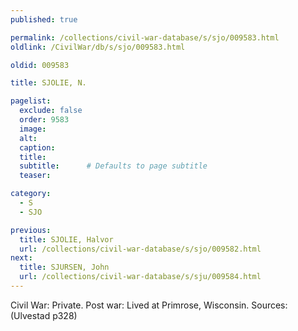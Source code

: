 ```yaml
---
published: true

permalink: /collections/civil-war-database/s/sjo/009583.html
oldlink: /CivilWar/db/s/sjo/009583.html

oldid: 009583

title: SJOLIE, N.

pagelist:
  exclude: false
  order: 9583
  image: 
  alt:
  caption:
  title:
  subtitle:      # Defaults to page subtitle
  teaser:

category: 
  - S 
  - SJO

previous:
  title: SJOLIE, Halvor
  url: /collections/civil-war-database/s/sjo/009582.html  
next:
  title: SJURSEN, John
  url: /collections/civil-war-database/s/sju/009584.html   
---
```

Civil War: Private. Post war: Lived at Primrose, Wisconsin. Sources: (Ulvestad p328)